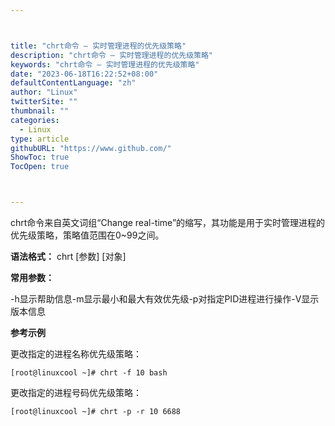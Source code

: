 ```yaml
---



title: "chrt命令 – 实时管理进程的优先级策略"
description: "chrt命令 – 实时管理进程的优先级策略"
keywords: "chrt命令 – 实时管理进程的优先级策略"
date: "2023-06-18T16:22:52+08:00"
defaultContentLanguage: "zh"
author: "Linux"
twitterSite: ""
thumbnail: ""
categories:
  - Linux
type: article
githubURL: "https://www.github.com/"
ShowToc: true
TocOpen: true



---
```


chrt命令来自英文词组“Change real-time”的缩写，其功能是用于实时管理进程的优先级策略，策略值范围在0~99之间。

**语法格式：** chrt [参数] [对象]

**常用参数：**

-h显示帮助信息-m显示最小和最大有效优先级-p对指定PID进程进行操作-V显示版本信息

**参考示例**

更改指定的进程名称优先级策略：

```
[root@linuxcool ~]# chrt -f 10 bash
```

更改指定的进程号码优先级策略：

```
[root@linuxcool ~]# chrt -p -r 10 6688
```